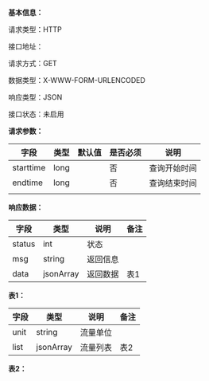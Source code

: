 **基本信息：**

请求类型：HTTP

接口地址：

请求方式：GET

数据类型：X-WWW-FORM-URLENCODED

响应类型：JSON

接口状态：未启用

**请求参数：**

| **字段** | **类型** | **默认值** | **是否必须** | **说明** |
| --- | --- | --- | --- | --- |
| starttime | long |  | 否 | 查询开始时间 |
| endtime | long |  | 否 | 查询结束时间 |
|  |  |  |  |  |

**响应数据：**

| **字段** | **类型** | **说明** | **备注** |
| --- | --- | --- | --- |
| status | int | 状态 |  |
| msg | string | 返回信息 |  |
| data | jsonArray | 返回数据 | 表1 |

**表1：**

| **字段** | **类型** | **说明** | **备注** |
| --- | --- | --- | --- |
| unit | string | 流量单位 |  |
| list | jsonArray | 流量列表 | 表2 |

**表2：**

